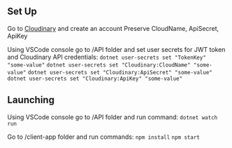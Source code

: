 ## Set Up

Go to [Cloudinary](https://cloudinary.com/) and create an account
Preserve CloudName, ApiSecret, ApiKey

Using VSCode console go to /API folder and
set user secrets for JWT token and Cloudinary API credentials:
`dotnet user-secrets set "TokenKey" "some-value"`
`dotnet user-secrets set "Cloudinary:CloudName" "some-value"`
`dotnet user-secrets set "Cloudinary:ApiSecret" "some-value"`
`dotnet user-secrets set "Cloudinary:ApiKey" "some-value"`

## Launching

Using VSCode console go to /API folder and run command:
`dotnet watch run`

Go to /client-app folder and run commands:
`npm install`
`npm start`
